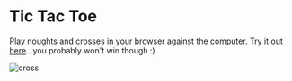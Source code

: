 # Tic Tac Toe
Play noughts and crosses in your browser against the computer.  Try it out [here](https://codepen.io/minobino/pen/OmKGZp)...you probably won't win though :)

![cross](https://raw.githubusercontent.com/minobino/FCC-Projects/master/Take%20Home%20Projects/Tic%20Tac%20Toe/images/screenshot.PNG)
